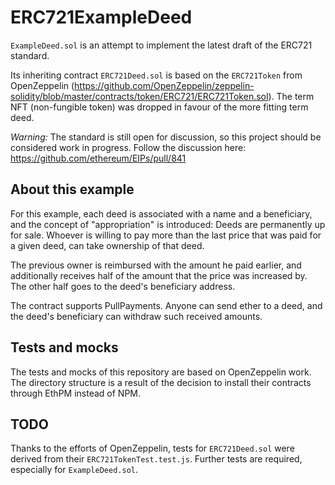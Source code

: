 # ERC721ExampleDeed

`ExampleDeed.sol` is an attempt to implement the latest draft of the ERC721 standard.

Its inheriting contract `ERC721Deed.sol` is based on the `ERC721Token` from OpenZeppelin (https://github.com/OpenZeppelin/zeppelin-solidity/blob/master/contracts/token/ERC721/ERC721Token.sol). The term NFT (non-fungible token) was dropped in favour of the more fitting term deed.

*Warning:* The standard is still open for discussion, so this project should be considered work in progress. Follow the discussion here: https://github.com/ethereum/EIPs/pull/841

## About this example

For this example, each deed is associated with a name and a beneficiary, and the concept of "appropriation" is introduced: Deeds are permanently up for sale.
Whoever is willing to pay more than the last price that was paid for a given deed, can take ownership of that deed.

The previous owner is reimbursed with the amount he paid earlier, and additionally receives half of the amount that the price was increased by. The other half goes to the deed's beneficiary address.

The contract supports PullPayments. Anyone can send ether to a deed, and the deed's beneficiary can withdraw such received amounts.

## Tests and mocks

The tests and mocks of this repository are based on OpenZeppelin work. The directory structure is a result of the decision to install their contracts through EthPM instead of NPM.

## TODO

Thanks to the efforts of OpenZeppelin, tests for `ERC721Deed.sol` were derived from their `ERC721TokenTest.test.js`. Further tests are required, especially for `ExampleDeed.sol`.
